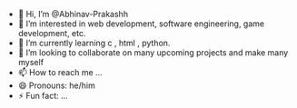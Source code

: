 - 👋 Hi, I’m @Abhinav-Prakashh
- 👀 I’m interested in web development, software engineering, game development, etc.
- 🌱 I’m currently learning c , html , python.
- 💞️ I’m looking to collaborate on many upcoming projects and make many myself
- 📫 How to reach me ...
- 😄 Pronouns: he/him
- ⚡ Fun fact: ...

<!---
Abhinav-Prakashh/Abhinav-Prakashh is a ✨ special ✨ repository because its `README.md` (this file) appears on your GitHub profile.
You can click the Preview link to take a look at your changes.
--->
